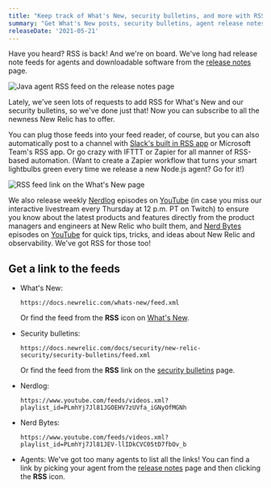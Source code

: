 ```yaml
---
title: "Keep track of What's New, security bulletins, and more with RSS!"
summary: "Get What's New posts, security bulletins, agent release notes, and Nerdlog and Nerd Bytes videos with RSS."
releaseDate: '2021-05-21'
---
```


Have you heard? RSS is back! And we're on board. We've long had release note feeds for agents and downloadable software from the [release notes](https://docs.newrelic.com/docs/release-notes/) page.

![Java agent RSS feed on the release notes page](src/images/agent-rss-feed.png "Each agent has an RSS feed at the top of the release notes page")

Lately, we've seen lots of requests to add RSS for What's New and our security bulletins, so we've done just that! Now you can subscribe to all the newness New Relic has to offer.

You can plug those feeds into your feed reader, of course, but you can also automatically post to a channel with [Slack's built in RSS app](https://slack.com/help/articles/218688467-Add-RSS-feeds-to-Slack) or Microsoft Team's RSS app. Or go crazy with IFTTT or Zapier for all manner of RSS-based automation. (Want to create a Zapier workflow that turns your smart lightbulbs green every time we release a new Node.js agent? Go for it!)

![RSS feed link on the What's New page](src/images/whats-new-rss.png "RSS feed is at the top of What's New")

We also release weekly [Nerdlog](https://developer.newrelic.com/nerdlog/) episodes on [YouTube](https://www.youtube.com/watch?v=Opq3a22xnFw&list=PLmhYj7Jl81JGOEHV7zUVfa_iGNyOfMGNh) (in case you miss our interactive livestream every Thursday at 12 p.m. PT on Twitch) to ensure you know about the latest products and features directly from the product managers and engineers at New Relic who built them, and [Nerd Bytes](https://developer.newrelic.com/nerd-bytes/) episodes on [YouTube](https://www.youtube.com/playlist?list=PLmhYj7Jl81JEV-llIDkCVC05tD7fbOv_b) for quick tips, tricks, and ideas about New Relic and observability. We've got RSS for those too!

## Get a link to the feeds

* What's New:
    ```
    https://docs.newrelic.com/whats-new/feed.xml
    ```
    Or find the feed from the **RSS** icon on [What's New](https://docs.newrelic.com/whats-new/).
    
* Security bulletins:
    ```
    https://docs.newrelic.com/docs/security/new-relic-security/security-bulletins/feed.xml
    ```
    Or find the feed from the **RSS** link on the [security bulletins](https://docs.newrelic.com/docs/security/security-privacy/information-security/security-bulletins/) page.
    
* Nerdlog:
    ```
    https://www.youtube.com/feeds/videos.xml?playlist_id=PLmhYj7Jl81JGOEHV7zUVfa_iGNyOfMGNh
    ```

* Nerd Bytes:
    ```
    https://www.youtube.com/feeds/videos.xml?playlist_id=PLmhYj7Jl81JEV-llIDkCVC05tD7fbOv_b
    ```
* Agents:
    We've got too many agents to list all the links! You can find a link by picking your agent from the [release notes](https://docs.newrelic.com/docs/release-notes/) page and then clicking the **RSS** icon.
